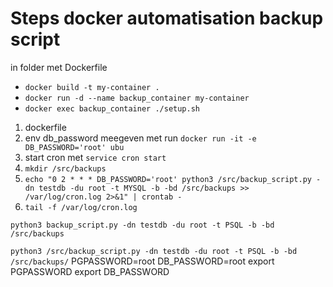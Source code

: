 # Steps docker automatisation backup script
in folder met Dockerfile
- `docker build -t my-container .`
- `docker run -d --name backup_container my-container`
- `docker exec backup_container ./setup.sh`



1. dockerfile
2. env db_password meegeven met run `docker run -it -e DB_PASSWORD='root' ubu`
3. start cron met `service cron start`
4. `mkdir /src/backups`
5. `echo "0 2 * * * DB_PASSWORD='root' python3 /src/backup_script.py -dn testdb -du root -t MYSQL -b -bd /src/backups >> /var/log/cron.log 2>&1" | crontab -`
6. `tail -f /var/log/cron.log`



`python3 backup_script.py -dn testdb -du root -t PSQL -b -bd /src/backups`

`python3 /src/backup_script.py -dn testdb -du root -t PSQL -b -bd /src/backups/`
PGPASSWORD=root
DB_PASSWORD=root
export PGPASSWORD
export DB_PASSWORD